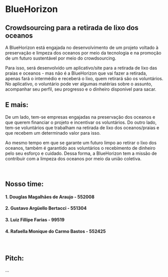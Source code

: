# BlueHorizon
## Crowdsourcing para a retirada de lixo dos oceanos
<p>A BlueHorizon está engajada no desenvolvimento de um projeto voltado à preservação e limpeza dos oceanos por meio da tecnologia e na promoção de um futuro sustentável por meio do crowdsourcing.</p>
<p>Para isso, será desenvolvido um aplicativo/site para a retirada de lixo das praias e oceanos - mas não é a BlueHorizon que vai fazer a retirada, apenas fará o intermédio e receberá o lixo, quem retirará são os voluntários. No aplicativo, o voluntário pode ver algumas matérias sobre o assunto, acompanhar seu perfil, seu progresso e o dinheiro disponível para sacar.</p>

## E mais:
<p>De um lado, tem-se empresas engajadas na preservação dos oceanos e que querem financiar o projeto e incentivar os voluntários. Do outro lado, tem-se voluntários que trabalham na retirada de lixo dos oceanos/praias e que recebem um determinado valor para isso.</p>
<p>Ao mesmo tempo em que se garante um futuro limpo ao retirar o lixo dos oceanos, também é garantido aos voluntários o recebimento de dinheiro pelo seu esforço e cuidado. Dessa forma, a BlueHorizon tem a missão de contribuir com a limpeza dos oceanos por meio da união coletiva.</p>
<p></p><br>

## Nosso time:
#### 1. Douglas Magalhães de Araujo - 552008

#### 2. Gustavo Argüello Bertacci - 551304

#### 3. Luiz Fillipe Farias - 99519

#### 4. Rafaella Monique do Carmo Bastos - 552425
<p></p><br>

## Pitch:
...
<p></p><br>
